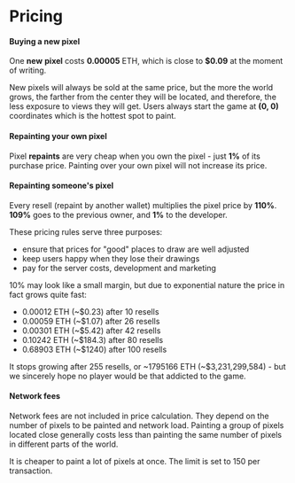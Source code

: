 # Pricing

#### Buying a new pixel

One **new** **pixel** costs **0.00005** ETH, which is close to **$0.09** at the moment of writing.

New pixels will always be sold at the same price, but the more the world grows, the farther from the center they will be located, and therefore, the less exposure to views they will get. Users always start the game at **(0, 0)** coordinates which is the hottest spot to paint.

#### Repainting your own pixel

Pixel **repaints** are very cheap when you own the pixel - just **1%** of its purchase price. Painting over your own pixel will not increase its price.

#### Repainting someone's pixel

Every resell (repaint by another wallet) multiplies the pixel price by **110%**. **109%** goes to the previous owner, and **1%** to the developer.

These pricing rules serve three purposes:

* ensure that prices for "good" places to draw are well adjusted
* keep users happy when they lose their drawings
* pay for the server costs, development and marketing

10% may look like a small margin, but due to exponential nature the price in fact grows quite fast:

* 0.00012 ETH (\~$0.23) after 10 resells
* 0.00059 ETH (\~$1.07) after 26 resells
* 0.00301 ETH (\~$5.42) after 42 resells
* 0.10242 ETH (\~$184.3) after 80 resells
* 0.68903 ETH (\~$1240) after 100 resells

It stops growing after 255 resells, or \~1795166 ETH (\~$3,231,299,584) - but we sincerely hope no player would be that addicted to the game.

#### Network fees

Network fees are not included in price calculation. They depend on the number of pixels to be painted and network load. Painting a group of pixels located close generally costs less than painting the same number of pixels in different parts of the world.

It is cheaper to paint a lot of pixels at once. The limit is set to 150 per transaction.
